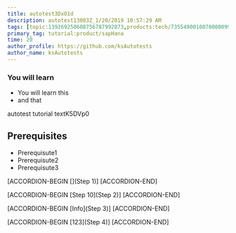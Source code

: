 ```yaml
---
title: autotest3DxO1d
description: autotest13003Z_1/20/2019 10:57:29 AM
tags: [topic:139269250608756787992873,products:tech/73554900100700000996,tutorial:experience/advanced]
primary_tag: tutorial:product/sapHana
time: 20
author_profile: https://github.com/ksAutotests
author_name: ksAutotests
---
```

### You will learn
- You will learn this
- and that

autotest tutorial textK5DVp0

## Prerequisites
- Prerequisute1
- Prerequisute2
- Prerequisute3

[ACCORDION-BEGIN [](Step 1)]
[ACCORDION-END]

[ACCORDION-BEGIN [Step 10](Step 2)]
[ACCORDION-END]

[ACCORDION-BEGIN [Info](Step 3)]
[ACCORDION-END]

[ACCORDION-BEGIN [123](Step 4)]
[ACCORDION-END]

